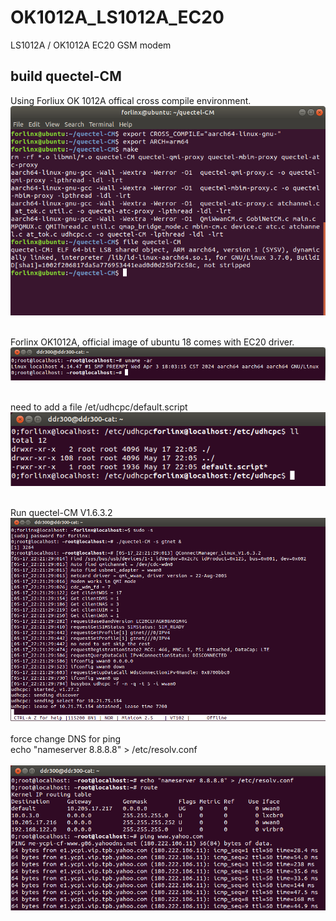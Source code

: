 # OK1012A_LS1012A_EC20
LS1012A / OK1012A EC20  GSM modem

## build quectel-CM
Using Forliux OK 1012A offical cross compile environment.
<br>
![pic](pic/ls1012_0.png)<br>
<br>


Forlinx OK1012A, official image of ubuntu 18 comes with EC20 driver.
<br>
![pic](pic/ls1012_a.png)<br>
<br>

need to add a file
/et/udhcpc/default.script
<br>
![pic](pic/udhcpc_ls1012.png)<br>
<br>

Run quectel-CM V1.6.3.2
<br>
![pic](pic/ls1012c.png)<br>
<br>
force change DNS for ping<br>
echo "nameserver 8.8.8.8" > /etc/resolv.conf<br>
<br>
![pic](pic/ls1012_e.png)<br>
<br>
